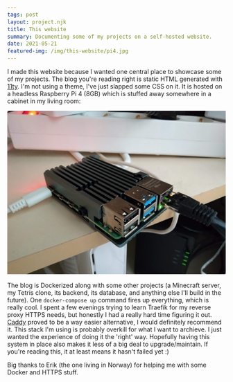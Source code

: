 ```yaml
---
tags: post
layout: project.njk
title: This website
summary: Documenting some of my projects on a self-hosted website.
date: 2021-05-21
featured-img: /img/this-website/pi4.jpg
---
```



I made this website because I wanted one central place to showcase some of my projects. The blog you're reading right is static HTML generated with [11ty](11ty). I'm not using a theme, I've just slapped some CSS on it. It is hosted on a headless Raspberry Pi 4 (8GB) which is stuffed away somewhere in a cabinet in my living room:


![The computer running this website.](/img/this-website/pi4.jpg)
<!-- {% image "./src/img/this-website/pi4.jpg", "photo of my cat" %} -->



The blog is Dockerized along with some other projects (a Minecraft server, my Tetris clone, its backend, its database, and anything else I'll build in the future). One `docker-compose up` command fires up everything, which is really cool. I spent a few evenings trying to learn Traefik for my reverse proxy HTTPS needs, but honestly I had a really hard time figuring it out. [Caddy](Caddy) proved to be a way easier alternative, I would definitely recommend it. This stack I'm using is probably overkill for what I want to archieve. I just wanted the experience of doing it the 'right' way. Hopefully having this system in place also makes it less of a big deal to upgrade/maintain. If you're reading this, it at least means it hasn't failed yet :)

Big thanks to Erik (the one living in Norway) for helping me with some Docker and HTTPS stuff.